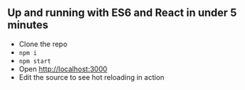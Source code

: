 ## Up and running with ES6 and React in under 5 minutes

* Clone the repo
* `npm i`
* `npm start`
* Open [http://localhost:3000](http://localhost:3000)
* Edit the source to see hot reloading in action